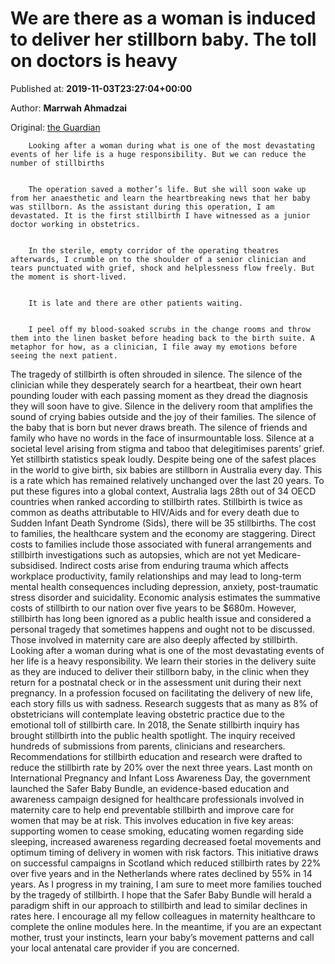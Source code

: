 
# We are there as a woman is induced to deliver her stillborn baby. The toll on doctors is heavy

Published at: **2019-11-03T23:27:04+00:00**

Author: **Marrwah Ahmadzai**

Original: [the Guardian](https://www.theguardian.com/commentisfree/2019/nov/04/we-are-there-as-a-woman-is-induced-to-deliver-her-stillborn-baby-the-toll-on-doctors-is-heavy)


        Looking after a woman during what is one of the most devastating events of her life is a huge responsibility. But we can reduce the number of stillbirths
      

        The operation saved a mother’s life. But she will soon wake up from her anaesthetic and learn the heartbreaking news that her baby was stillborn. As the assistant during this operation, I am devastated. It is the first stillbirth I have witnessed as a junior doctor working in obstetrics.
      

        In the sterile, empty corridor of the operating theatres afterwards, I crumble on to the shoulder of a senior clinician and tears punctuated with grief, shock and helplessness flow freely. But the moment is short-lived.
      

        It is late and there are other patients waiting.
      

        I peel off my blood-soaked scrubs in the change rooms and throw them into the linen basket before heading back to the birth suite. A metaphor for how, as a clinician, I file away my emotions before seeing the next patient.
      
The tragedy of stillbirth is often shrouded in silence. The silence of the clinician while they desperately search for a heartbeat, their own heart pounding louder with each passing moment as they dread the diagnosis they will soon have to give.
Silence in the delivery room that amplifies the sound of crying babies outside and the joy of their families. The silence of the baby that is born but never draws breath. The silence of friends and family who have no words in the face of insurmountable loss.
Silence at a societal level arising from stigma and taboo that delegitimises parents’ grief.
Yet stillbirth statistics speak loudly. Despite being one of the safest places in the world to give birth, six babies are stillborn in Australia every day. This is a rate which has remained relatively unchanged over the last 20 years.
To put these figures into a global context, Australia lags 28th out of 34 OECD countries when ranked according to stillbirth rates. Stillbirth is twice as common as deaths attributable to HIV/Aids and for every death due to Sudden Infant Death Syndrome (Sids), there will be 35 stillbirths.
The cost to families, the healthcare system and the economy are staggering.
Direct costs to families include those associated with funeral arrangements and stillbirth investigations such as autopsies, which are not yet Medicare-subsidised.
Indirect costs arise from enduring trauma which affects workplace productivity, family relationships and may lead to long-term mental health consequences including depression, anxiety, post-traumatic stress disorder and suicidality. Economic analysis estimates the summative costs of stillbirth to our nation over five years to be $680m.
However, stillbirth has long been ignored as a public health issue and considered a personal tragedy that sometimes happens and ought not to be discussed.
Those involved in maternity care are also deeply affected by stillbirth. Looking after a woman during what is one of the most devastating events of her life is a heavy responsibility.
We learn their stories in the delivery suite as they are induced to deliver their stillborn baby, in the clinic when they return for a postnatal check or in the assessment unit during their next pregnancy.
In a profession focused on facilitating the delivery of new life, each story fills us with sadness. Research suggests that as many as 8% of obstetricians will contemplate leaving obstetric practice due to the emotional toll of stillbirth care.
In 2018, the Senate stillbirth inquiry has brought stillbirth into the public health spotlight. The inquiry received hundreds of submissions from parents, clinicians and researchers.
Recommendations for stillbirth education and research were drafted to reduce the stillbirth rate by 20% over the next three years.
Last month on International Pregnancy and Infant Loss Awareness Day, the government launched the Safer Baby Bundle, an evidence-based education and awareness campaign designed for healthcare professionals involved in maternity care to help end preventable stillbirth and improve care for women that may be at risk.
This involves education in five key areas: supporting women to cease smoking, educating women regarding side sleeping, increased awareness regarding decreased foetal movements and optimum timing of delivery in women with risk factors.
This initiative draws on successful campaigns in Scotland which reduced stillbirth rates by 22% over five years and in the Netherlands where rates declined by 55% in 14 years.
As I progress in my training, I am sure to meet more families touched by the tragedy of stillbirth. I hope that the Safer Baby Bundle will herald a paradigm shift in our approach to stillbirth and lead to similar declines in rates here.
I encourage all my fellow colleagues in maternity healthcare to complete the online modules here. In the meantime, if you are an expectant mother, trust your instincts, learn your baby’s movement patterns and call your local antenatal care provider if you are concerned.
